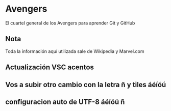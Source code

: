 # Avengers

El cuartel general de los Avengers para aprender Git y GitHub

## Nota
Toda la información aquí utilizada sale de Wikipedia y Marvel.com

## Actualización VSC acentos

## Vos a subir otro cambio con la letra ñ y tiles áéíóú

## configuracion auto de UTF-8 áéíóú ñ